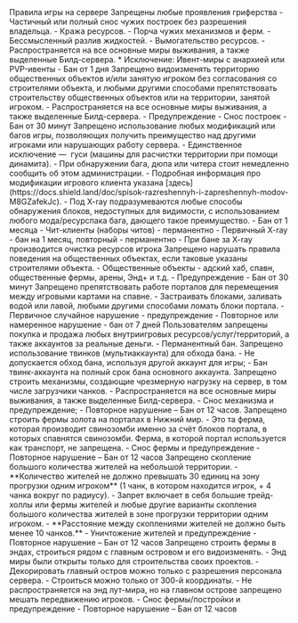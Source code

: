 <!-- Заголовок секции -->
<SectionBlock number="3" type="chapter-title" name="Правила игры">
Правила игры на сервере
</SectionBlock>
<!-- Один айтем правил -->
<RuleItem type="rules__item" order="1">
<RuleTitle type="rules__item-title">
Запрещены любые проявления гриферства
</RuleTitle>
<RuleContent type="rules__item-content">
<!-- Примечания -->
<CustomBlock type="rules__item-info">
- Частичный или полный снос чужих построек без разрешения владельца.
- Кража ресурсов.
- Порча чужих механизмов и ферм.
- Бессмысленный разлив жидкостей.
- Вымогательство ресурсов.
- Распространяется на все основные миры выживания, а также выделенные Билд-сервера.
* Исключение: Ивент-миры с анархией или PVP-ивенты
</CustomBlock>
<!-- Наказания -->
<CustomBlock type="rules__item-punishment">
- Бан от 1 дня
</CustomBlock>
</RuleContent>
</RuleItem>

<RuleItem type="rules__item" order="2">
<RuleTitle type="rules__item-title">
Запрещено видоизменять территорию общественных объектов и/или занятую игроком без согласования со строителями объекта, и любыми другими способами препятствовать строительству общественных объектов или на территории, занятой игроком.
</RuleTitle>
<RuleContent type="rules__item-content">
<!-- Примечания -->
<CustomBlock type="rules__item-info">
- Распространяется на все основные миры выживания, а также выделенные Билд-сервера.
</CustomBlock>
<!-- Наказания -->
<CustomBlock type="rules__item-punishment">
- Предупреждение
- Снос построек
- Бан от 30 минут
</CustomBlock>
</RuleContent>
</RuleItem>

<RuleItem type="rules__item" order="3">
<RuleTitle type="rules__item-title">
Запрещено использование любых модификаций или багов игры, позволяющих получить преимущество над другими игроками или нарушающих работу сервера.
</RuleTitle>
<RuleContent type="rules__item-content">
<!-- Примечания -->
<CustomBlock type="rules__item-info">
- Единственное исключение —  гуси (машины для расчистки территории при помощи динамита).
- При обнаружении бага, дюпа или читера стоит немедленно сообщить об этом администрации.
- Подробная информация про модификации игрового клиента указана [здесь](https://docs.shield.land/doc/spisok-razreshennyh-i-zapreshennyh-modov-M8GZafekJc).
- Под X-ray подразумеваются любые способы обнаружения блоков, недоступных для видимости, с использованием любого мода/ресурспака бага, дающего такое преимущество.
</CustomBlock>
<!-- Наказания -->
<CustomBlock type="rules__item-punishment">
- Бан от 1 месяца
- Чит-клиенты (наборы читов) - перманентно
- Первичный X-ray - бан на 1 месяц, повторный - перманентно
- При бане за X-ray производится очистка ресурсов игрока
</CustomBlock>
</RuleContent>
</RuleItem>

<RuleItem type="rules__item" order="4">
<RuleTitle type="rules__item-title">
Запрещено нарушать правила поведения на общественных объектах, если таковые указаны строителями объекта.
</RuleTitle>
<RuleContent type="rules__item-content">
<!-- Примечания -->
<CustomBlock type="rules__item-info">
- Общественные объекты - адский хаб, спавн, общественные фермы, арены, Энд+ и т.д.
</CustomBlock>
<!-- Наказания -->
<CustomBlock type="rules__item-punishment">
- Предупреждение
- Бан от 30 минут
</CustomBlock>
</RuleContent>
</RuleItem>

<RuleItem type="rules__item" order="4.1">
<RuleTitle type="rules__item-title">
Запрещено препятствовать работе порталов для перемещения между игровыми картами на спавне.
</RuleTitle>
<RuleContent type="rules__item-content">
<!-- Примечания -->
<CustomBlock type="rules__item-info">
- Застраивать блоками, заливать водой или лавой, любыми другими способами ломать блоки портала.
</CustomBlock>
<!-- Наказания -->
<CustomBlock type="rules__item-punishment">
- Первичное случайное нарушение - предупреждение
- Повторное или намеренное нарушение - бан от 7 дней
</CustomBlock>
</RuleContent>
</RuleItem>

<RuleItem type="rules__item" order="5">
<RuleTitle type="rules__item-title">
Пользователям запрещены покупка и продажа любых внутриигровых ресурсов/услуг/территорий, а также аккаунтов за реальные деньги.
</RuleTitle>
<RuleContent type="rules__item-content">
<!-- Наказания -->
<CustomBlock type="rules__item-punishment full-sized">
- Перманентный бан.
</CustomBlock>
</RuleContent>
</RuleItem>

<RuleItem type="rules__item" order="6">
<RuleTitle type="rules__item-title">
Запрещено использование твинков (мультиаккаунта) для обхода бана.
</RuleTitle>
<RuleContent type="rules__item-content">
<!-- Примечания -->
<CustomBlock type="rules__item-info">
- Не допускается обход бана, используя другой аккаунт для игры;
</CustomBlock>
<!-- Наказания -->
<CustomBlock type="rules__item-punishment">
- Бан твинк-аккаунта на полный срок бана основного аккаунта.
</CustomBlock>
</RuleContent>
</RuleItem>

<RuleItem type="rules__item" order="7">
<RuleTitle type="rules__item-title">
Запрещено строить механизмы, создающие чрезмерную нагрузку на сервер, в том числе загрузчики чанков.
</RuleTitle>
<RuleContent type="rules__item-content">
<!-- Примечания -->
<CustomBlock type="rules__item-info">
- Распространяется на все основные миры выживания, а также выделенные Билд-сервера.
</CustomBlock>
<!-- Наказания -->
<CustomBlock type="rules__item-punishment">
- Снос механизма и предупреждение;
- Повторное нарушение – Бан от 12 часов.
</CustomBlock>
</RuleContent>
</RuleItem>

<RuleItem type="rules__item" order="8">
<RuleTitle type="rules__item-title">
Запрещено строить фермы золота на порталах в Нижний мир.
</RuleTitle>
<RuleContent type="rules__item-content">
<!-- Примечания -->
<CustomBlock type="rules__item-info">
- Это та ферма, которая производит свинозомби именно за счёт блоков портала, в которых спавнятся свинозомби. Ферма, в которой портал используется как транспорт, не запрещена.
</CustomBlock>
<!-- Наказания -->
<CustomBlock type="rules__item-punishment">
- Снос фермы и предупреждение
- Повторное нарушение – Бан от 12 часов
</CustomBlock>
</RuleContent>
</RuleItem>

<RuleItem type="rules__item" order="9">
<RuleTitle type="rules__item-title">
Запрещено скопление большого количества жителей на небольшой территории.
</RuleTitle>
<RuleContent type="rules__item-content">
<!-- Примечания -->
<CustomBlock type="rules__item-info">
- **Количество жителей не должно превышать 30 единиц на зону прогрузки одним игроком** (1 чанк, в котором находится игрок, + 4 чанка вокруг по радиусу).
- Запрет включает в себя большие трейд-холлы или фермы жителей и любые другие варианты скопления большого количества жителей в зоне прогрузки территории одним игроком.
- **Расстояние между скоплениями жителей не должно быть менее 10 чанков.**
</CustomBlock>
<!-- Наказания -->
<CustomBlock type="rules__item-punishment">
- Уничтожение жителей и предупреждение
- Повторное нарушение – Бан от 12 часов
</CustomBlock>
</RuleContent>
</RuleItem>

<RuleItem type="rules__item" order="10">
<RuleTitle type="rules__item-title">
Запрещено строить фермы в эндах, строиться рядом с главным островом и его видоизменять.
</RuleTitle>
<RuleContent type="rules__item-content">
<!-- Примечания -->
<CustomBlock type="rules__item-info">
- Энд миры были открыты только для строительства своих проектов.
- Декорировать главный остров можно только с разрешения персонала сервера.
- Строиться можно только от 300-й координаты.
- Не распространяется на энд лут-мира, но на главном острове запрещено мешать передвижению игроков.
</CustomBlock>
<!-- Наказания -->
<CustomBlock type="rules__item-punishment">
- Снос фермы/постройки и предупреждение
- Повторное нарушение – Бан от 12 часов
</CustomBlock>
</RuleContent>
</RuleItem>
